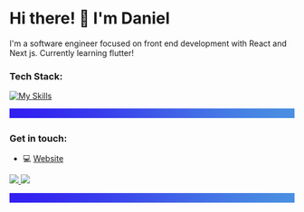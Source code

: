 # Hi there! 👋 I'm Daniel

I'm a software engineer focused on front end development with React and Next js. Currently learning flutter!

### Tech Stack:
[![My Skills](https://skillicons.dev/icons?i=react,nextjs,flutter,nestjs)](https://skillicons.dev)

 ![separator](./separator.png)

### Get in touch:
- 💻 [Website](https://www.darudev.com/portfolio)

<p>
  <a href="https://twitter.com/Darudev">
    <img src="https://skillicons.dev/icons?i=twitter" />
  </a>
 <a href="https://www.linkedin.com/in/daniel-mendoza-developer">
    <img src="https://skillicons.dev/icons?i=linkedin" />
  </a>
</p>

 ![separator](./separator.png)
